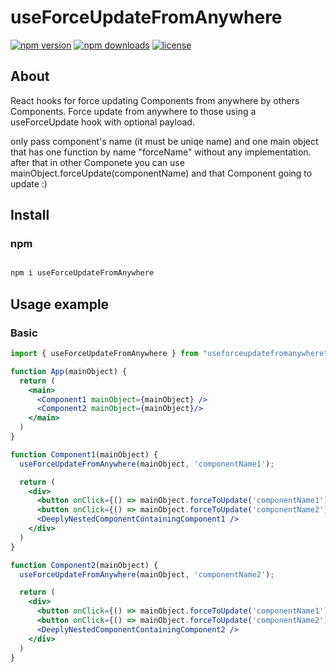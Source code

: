 # useForceUpdateFromAnywhere

[![npm version](https://img.shields.io/npm/v/react-forceupdate.svg?style=flat-square)](https://www.npmjs.com/package/force2update?activeTab=versions)
[![npm downloads](https://img.shields.io/npm/dm/react-forceupdate.svg?style=flat-square)](https://www.npmjs.com/package/force2update)
[![license](https://img.shields.io/github/license/kunukn/react-forceupdate)](https://amisa.co)

## About

React hooks for force updating Components from anywhere by others Components.
Force update from anywhere to those using a useForceUpdate hook with optional payload.

only pass component's name (it must be uniqe name) and one main object that has one function by name "forceName" without any implementation. after that in other Componete you can use mainObject.forceUpdate(componentName) and that Component going to update :)

## Install

### npm
```bash

npm i useForceUpdateFromAnywhere

```

## Usage example

### Basic

```jsx
import { useForceUpdateFromAnywhere } from "useforceupdatefromanywhere"

function App(mainObject) {
  return (
    <main>
      <Component1 mainObject={mainObject} />
      <Component2 mainObject={mainObject}/>
    </main>
  )
}

function Component1(mainObject) {
  useForceUpdateFromAnywhere(mainObject, 'componentName1');

  return (
    <div>
      <button onClick={() => mainObject.forceToUpdate('componentName1')}>Force update only this component</button>
      <button onClick={() => mainObject.forceToUpdate('componentName2')}>Force update component 2</button>
      <DeeplyNestedComponentContainingComponent1 />
    </div>
  )
}

function Component2(mainObject) {
  useForceUpdateFromAnywhere(mainObject, 'componentName2');

  return (
    <div>
      <button onClick={() => mainObject.forceToUpdate('componentName1')}>Force update component 1</button>
      <button onClick={() => mainObject.forceToUpdate('componentName2')}>Force update only this component</button>
      <DeeplyNestedComponentContainingComponent2 />
    </div>
  )
}
```